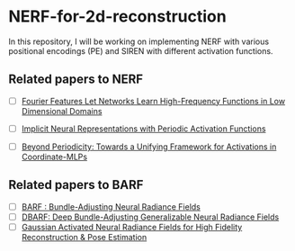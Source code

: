 # NERF-for-2d-reconstruction
In this repository, I will be working on implementing NERF with various positional encodings (PE) and SIREN with different activation functions.

## Related papers to NERF
- [ ] [Fourier Features Let Networks Learn High-Frequency Functions in Low Dimensional Domains](https://arxiv.org/pdf/2006.10739.pdf)
- [ ] [Implicit Neural Representations with Periodic Activation Functions](https://arxiv.org/pdf/2006.09661.pdf)
- [ ] [Beyond Periodicity: Towards a Unifying Framework for Activations in Coordinate-MLPs](https://arxiv.org/pdf/2111.15135.pdf)


## Related papers to BARF
- [ ] [BARF : Bundle-Adjusting Neural Radiance Fields](https://chenhsuanlin.bitbucket.io/bundle-adjusting-NeRF/)
- [ ] [DBARF: Deep Bundle-Adjusting Generalizable Neural Radiance Fields](https://aibluefisher.github.io/dbarf/)
- [ ] [Gaussian Activated Neural Radiance Fields for High Fidelity Reconstruction & Pose Estimation](https://sfchng.github.io/garf/)
